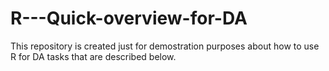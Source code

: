 # R---Quick-overview-for-DA
This repository is created just for demostration purposes about how to use R for DA tasks that are described below.
